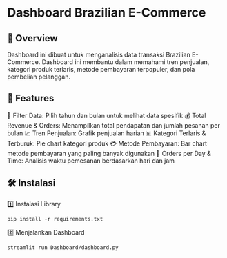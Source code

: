 # Dashboard Brazilian E-Commerce

## 📌 Overview
Dashboard ini dibuat untuk menganalisis data transaksi Brazilian E-Commerce. Dashboard ini membantu dalam memahami tren penjualan, kategori produk terlaris, metode pembayaran terpopuler, dan pola pembelian pelanggan.

## 🚀 Features
📅 Filter Data: Pilih tahun dan bulan untuk melihat data spesifik
💰 Total Revenue & Orders: Menampilkan total pendapatan dan jumlah pesanan per bulan
📈 Tren Penjualan: Grafik penjualan harian
📊 Kategori Terlaris & Terburuk: Pie chart kategori produk
💳 Metode Pembayaran: Bar chart metode pembayaran yang paling banyak digunakan
📅 Orders per Day & Time: Analisis waktu pemesanan berdasarkan hari dan jam

## 🛠 Instalasi
1️⃣ Instalasi Library
```
pip install -r requirements.txt
```

2️⃣ Menjalankan Dashboard
```
streamlit run Dashboard/dashboard.py
```